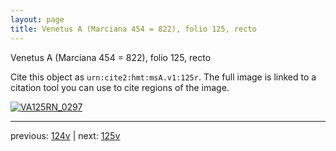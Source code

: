 ```yaml
---
layout: page
title: Venetus A (Marciana 454 = 822), folio 125, recto
---
```


Venetus A (Marciana 454 = 822), folio 125, recto

Cite this object as `urn:cite2:hmt:msA.v1:125r`.  The full image is linked to a citation tool you can use to cite regions of the image.

[![VA125RN_0297](http://www.homermultitext.org/iipsrv?IIIF=/project/homer/pyramidal/deepzoom/hmt/vaimg/2017a/VA125RN_0297.tif/full/800,/0/default.jpg)](http://www.homermultitext.org/ict2/?urn=urn:cite2:hmt:vaimg.2017a:VA125RN_0297) 

---

previous:  [124v](../124v/) | next: [125v](../125v/)